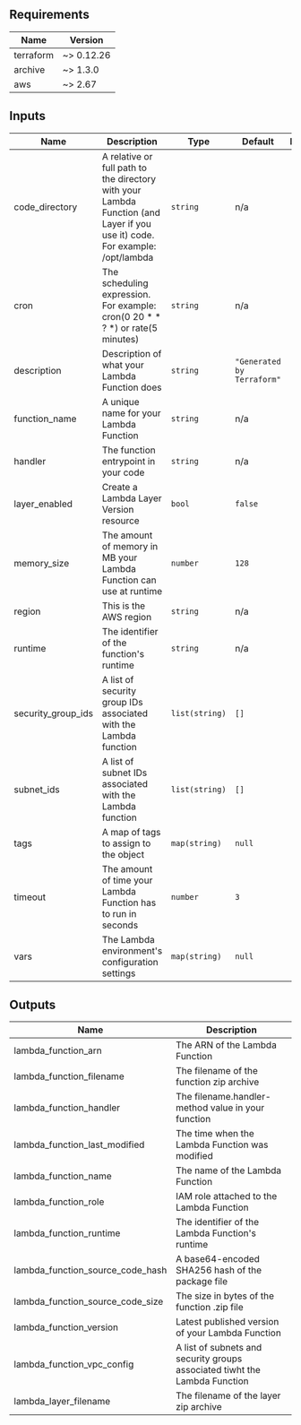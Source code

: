 <!-- BEGINNING OF PRE-COMMIT-TERRAFORM DOCS HOOK -->
## Requirements

| Name | Version |
|------|---------|
| terraform | ~> 0.12.26 |
| archive | ~> 1.3.0 |
| aws | ~> 2.67 |

## Inputs

| Name | Description | Type | Default | Required |
|------|-------------|------|---------|:--------:|
| code\_directory | A relative or full path to the directory with your Lambda Function (and Layer if you use it) code. For example: /opt/lambda | `string` | n/a | yes |
| cron | The scheduling expression. For example: cron(0 20 \* \* ? \*) or rate(5 minutes) | `string` | n/a | yes |
| description | Description of what your Lambda Function does | `string` | `"Generated by Terraform"` | no |
| function\_name | A unique name for your Lambda Function | `string` | n/a | yes |
| handler | The function entrypoint in your code | `string` | n/a | yes |
| layer\_enabled | Create a Lambda Layer Version resource | `bool` | `false` | no |
| memory\_size | The amount of memory in MB your Lambda Function can use at runtime | `number` | `128` | no |
| region | This is the AWS region | `string` | n/a | yes |
| runtime | The identifier of the function's runtime | `string` | n/a | yes |
| security\_group\_ids | A list of security group IDs associated with the Lambda function | `list(string)` | `[]` | no |
| subnet\_ids | A list of subnet IDs associated with the Lambda function | `list(string)` | `[]` | no |
| tags | A map of tags to assign to the object | `map(string)` | `null` | no |
| timeout | The amount of time your Lambda Function has to run in seconds | `number` | `3` | no |
| vars | The Lambda environment's configuration settings | `map(string)` | `null` | no |

## Outputs

| Name | Description |
|------|-------------|
| lambda\_function\_arn | The ARN of the Lambda Function |
| lambda\_function\_filename | The filename of the function zip archive |
| lambda\_function\_handler | The filename.handler-method value in your function |
| lambda\_function\_last\_modified | The time when the Lambda Function was modified |
| lambda\_function\_name | The name of the Lambda Function |
| lambda\_function\_role | IAM role attached to the Lambda Function |
| lambda\_function\_runtime | The identifier of the Lambda Function's runtime |
| lambda\_function\_source\_code\_hash | A base64-encoded SHA256 hash of the package file |
| lambda\_function\_source\_code\_size | The size in bytes of the function .zip file |
| lambda\_function\_version | Latest published version of your Lambda Function |
| lambda\_function\_vpc\_config | A list of subnets and security groups associated tiwht the Lambda Function |
| lambda\_layer\_filename | The filename of the layer zip archive |

<!-- END OF PRE-COMMIT-TERRAFORM DOCS HOOK -->
